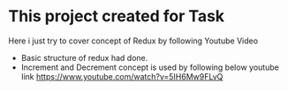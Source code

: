 # This project created for Task

Here i just try to cover concept of Redux by following Youtube Video

- Basic structure of redux had done.
- Increment and Decrement concept is used by following below youtube link 
  https://www.youtube.com/watch?v=5IH6Mw9FLvQ 
